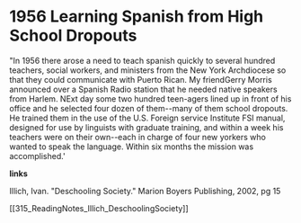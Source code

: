 # 1956 Learning Spanish from High School Dropouts

"In 1956 there arose a need to teach spanish quickly to several hundred teachers, social workers, and ministers from the New York Archdiocese so that they could communicate with Puerto Rican. My friendGerry Morris announced over a Spanish Radio station that he needed native speakers from Harlem. NExt day some two hundred teen-agers lined up in front of his office and he selected four dozen of them--many of them school dropouts. He trained them in the use of the U.S. Foreign service Institute FSI manual, designed for use by linguists with graduate training, and within a week his teachers were on their own--each in charge of four new yorkers who wanted to speak the language. Within six months the mission was accomplished.'

**links**

Illich, Ivan. "Deschooling Society." Marion Boyers Publishing, 2002, pg 15

[[315_ReadingNotes_Illich_DeschoolingSociety]]
